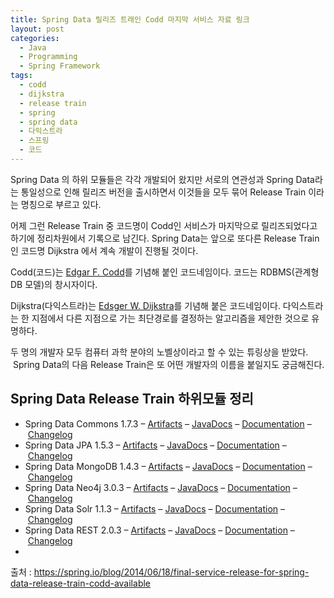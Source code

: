 ```yaml
---
title: Spring Data 릴리즈 트래인 Codd 마지막 서비스 자료 링크
layout: post
categories:
  - Java
  - Programming
  - Spring Framework
tags:
  - codd
  - dijkstra
  - release train
  - spring
  - spring data
  - 다익스트라
  - 스프링
  - 코드
---
```

Spring Data 의 하위 모듈들은 각각 개발되어 왔지만 서로의 연관성과 Spring Data라는 통일성으로 인해 릴리즈 버전을 출시하면서 이것들을 모두 묶어 Release Train 이라는 명칭으로 부르고 있다.

어제 그런 Release Train 중 코드명이 Codd인 서비스가 마지막으로 릴리즈되었다고 하기에 정리차원에서 기록으로 남긴다. Spring Data는 앞으로 또다른 Release Train인 코드명 Dijkstra 에서 계속 개발이 진행될 것이다.

Codd(코드)는 <a href="http://en.wikipedia.org/wiki/Edgar_F._Codd" target="_blank">Edgar F. Codd</a>를 기념해 붙인 코드네임이다. 코드는 RDBMS(관계형 DB 모델)의 창시자이다.

Dijkstra(다익스트라)는 <a href="http://en.wikipedia.org/wiki/Edsger_W._Dijkstra" target="_blank">Edsger W. Dijkstra</a>를 기념해 붙은 코드네임이다. 다익스트라는 한 지점에서 다른 지점으로 가는 최단경로를 결정하는 알고리즘을 제안한 것으로 유명하다.

두 명의 개발자 모두 컴퓨터 과학 분야의 노벨상이라고 할 수 있는 튜링상을 받았다.  Spring Data의 다음 Release Train은 또 어떤 개발자의 이름을 붙일지도 궁금해진다.



## Spring Data Release Train <Codd> 하위모듈 정리

  * Spring Data Commons 1.7.3 &#8211; [Artifacts][1] &#8211; [JavaDocs][2] &#8211; [Documentation][3] &#8211; [Changelog][4]
  * Spring Data JPA 1.5.3 &#8211; [Artifacts][5] &#8211; [JavaDocs][6] &#8211; [Documentation][7] &#8211; [Changelog][8]
  * Spring Data MongoDB 1.4.3 &#8211; [Artifacts][9] &#8211; [JavaDocs][10] &#8211; [Documentation][11] &#8211; [Changelog][12]
  * Spring Data Neo4j 3.0.3 &#8211; [Artifacts][13] &#8211; [JavaDocs][14] &#8211; [Documentation][15] &#8211; [Changelog][16]
  * Spring Data Solr 1.1.3 &#8211; [Artifacts][17] &#8211; [JavaDocs][18] &#8211; [Documentation][19] &#8211; [Changelog][20]
  * Spring Data REST 2.0.3 &#8211; [Artifacts][21] &#8211; [JavaDocs][22] &#8211; [Documentation][23] &#8211; [Changelog][24]
  * 

출처 : https://spring.io/blog/2014/06/18/final-service-release-for-spring-data-release-train-codd-available



 [1]: http://repo.spring.io/libs-release/org/springframework/data/spring-data-commons/1.7.3.RELEASE
 [2]: http://docs.spring.io/spring-data/commons/docs/1.7.3.RELEASE/api
 [3]: http://docs.spring.io/spring-data/commons/docs/1.7.3.RELEASE/reference/htmlsingle
 [4]: http://docs.spring.io/spring-data/commons/docs/1.7.3.RELEASE/changelog.txt
 [5]: http://repo.spring.io/libs-release/org/springframework/data/spring-data-jpa/1.5.3.RELEASE
 [6]: http://docs.spring.io/spring-data/jpa/docs/1.5.3.RELEASE/api
 [7]: http://docs.spring.io/spring-data/jpa/docs/1.5.3.RELEASE/reference/htmlsingle
 [8]: http://docs.spring.io/spring-data/jpa/docs/1.5.3.RELEASE/changelog.txt
 [9]: http://repo.spring.io/libs-release/org/springframework/data/spring-data-mongodb/1.4.3.RELEASE
 [10]: http://docs.spring.io/spring-data/mongodb/docs/1.4.3.RELEASE/api
 [11]: http://docs.spring.io/spring-data/mongodb/docs/1.4.3.RELEASE/reference/htmlsingle
 [12]: http://docs.spring.io/spring-data/mongodb/docs/1.4.3.RELEASE/changelog.txt
 [13]: http://repo.spring.io/libs-release/org/springframework/data/spring-data-neo4j/3.0.3.RELEASE
 [14]: http://docs.spring.io/spring-data/neo4j/docs/3.0.3.RELEASE/api
 [15]: http://docs.spring.io/spring-data/neo4j/docs/3.0.3.RELEASE/reference/htmlsingle
 [16]: http://docs.spring.io/spring-data/neo4j/docs/3.0.3.RELEASE/changelog.txt
 [17]: http://repo.spring.io/libs-release/org/springframework/data/spring-data-solr/1.1.3.RELEASE
 [18]: http://docs.spring.io/spring-data/solr/docs/1.1.3.RELEASE/api
 [19]: http://docs.spring.io/spring-data/solr/docs/1.1.3.RELEASE/reference/htmlsingle
 [20]: http://docs.spring.io/spring-data/solr/docs/1.1.3.RELEASE/changelog.txt
 [21]: http://repo.spring.io/libs-release/org/springframework/data/spring-data-rest-webmvc/2.0.3.RELEASE
 [22]: http://docs.spring.io/spring-data/rest/docs/2.0.3.RELEASE/api
 [23]: http://docs.spring.io/spring-data/rest/docs/2.0.3.RELEASE/reference/htmlsingle
 [24]: http://docs.spring.io/spring-data/rest/docs/2.0.3.RELEASE/changelog.txt
